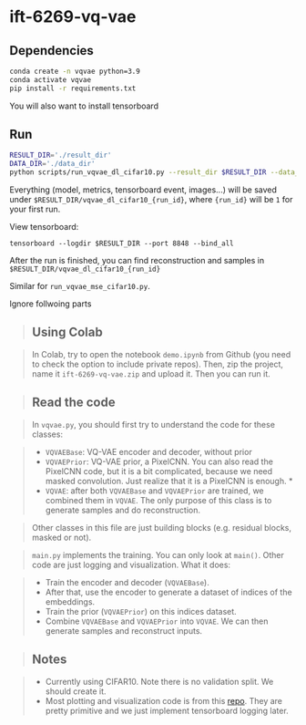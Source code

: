 # ift-6269-vq-vae

## Dependencies

```sh
conda create -n vqvae python=3.9
conda activate vqvae
pip install -r requirements.txt
```

You will also want to install tensorboard

## Run

```sh
RESULT_DIR='./result_dir'
DATA_DIR='./data_dir'
python scripts/run_vqvae_dl_cifar10.py --result_dir $RESULT_DIR --data_dir $DATA_DIR
```

Everything (model, metrics, tensorboard event, images...) will be saved under `$RESULT_DIR/vqvae_dl_cifar10_{run_id}`, where `{run_id}` will be `1` for your first run.

View tensorboard:

```
tensorboard --logdir $RESULT_DIR --port 8848 --bind_all
```

After the run is finished, you can find reconstruction and samples in `$RESULT_DIR/vqvae_dl_cifar10_{run_id}`

Similar for `run_vqvae_mse_cifar10.py`.



Ignore follwoing parts
> ## Using Colab

> In Colab, try to open the notebook `demo.ipynb` from Github (you need to check the option to include private repos). Then, zip the project, name it `ift-6269-vq-vae.zip` and upload it. Then you can run it.


> ## Read the code



> In `vqvae.py`, you should first try to understand the code for these classes:

> * `VQVAEBase`: VQ-VAE encoder and decoder, without prior
> * `VQVAEPrior`: VQ-VAE prior, a PixelCNN. You can also read the PixelCNN code, but it is a bit complicated, because we need masked convolution. Just realize that it is a PixelCNN is enough. * 
> * `VQVAE`: after both `VQVAEBase` and `VQVAEPrior` are trained, we combined them in `VQVAE`. The only purpose of this class is to generate samples and do reconstruction.

> Other classes in this file are just building blocks (e.g. residual blocks, masked or not).

> `main.py` implements the training. You can only look at `main()`. Other code are just logging and visualization. What it does:

> * Train the encoder and decoder (`VQVAEBase`).
> * After that, use the encoder to generate a dataset of indices of the embeddings.
> * Train the prior (`VQVAEPrior`) on this indices dataset.
> * Combine `VQVAEBase` and `VQVAEPrior` into `VQVAE`. We can then generate samples and reconstruct inputs.


> ## Notes

> * Currently using CIFAR10. Note there is no validation split. We should create it.
> * Most plotting and visualization code is from this [repo](https://github.com/rll/deepul). They are pretty primitive and we just implement tensorboard logging later.
